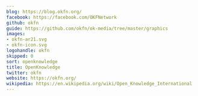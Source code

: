 ```yaml
---
blog: https://blog.okfn.org/
facebook: https://facebook.com/OKFNetwork
github: okfn
guide: https://github.com/okfn/ok-media/tree/master/graphics
images:
- okfn-ar21.svg
- okfn-icon.svg
logohandle: okfn
skipped: 0
sort: openknowledge
title: OpenKnowledge
twitter: okfn
website: https://okfn.org/
wikipedia: https://en.wikipedia.org/wiki/Open_Knowledge_International
---
```


